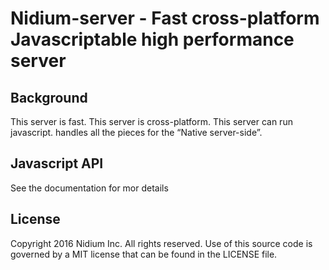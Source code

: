 # Nidium-server - Fast cross-platform Javascriptable high performance server

## Background

This server is fast.
This server is cross-platform.
This server can run javascript.
handles all the pieces for the “Native server-side”.

## Javascript API

See the documentation for mor details

## License

Copyright 2016 Nidium Inc. All rights reserved.
Use of this source code is governed by a MIT license that can be found in the LICENSE file.

